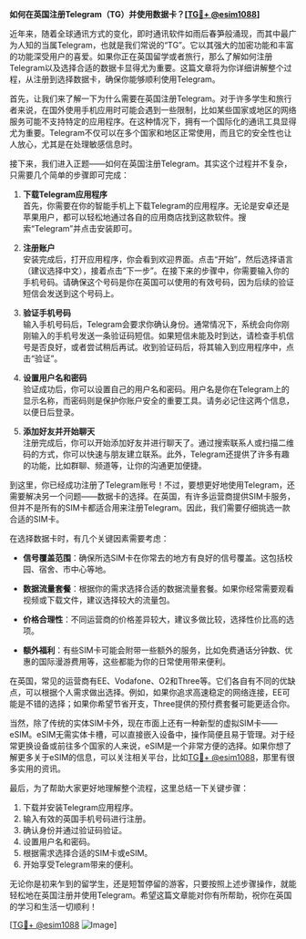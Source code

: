 **如何在英国注册Telegram（TG）并使用数据卡？[[TG💪+ @esim1088](https://t.me/s/esim1088)]**

近年来，随着全球通讯方式的变化，即时通讯软件如雨后春笋般涌现，而其中最广为人知的当属Telegram，也就是我们常说的“TG”。它以其强大的加密功能和丰富的功能深受用户的喜爱。如果你正在英国留学或者旅行，那么了解如何注册Telegram以及选择合适的数据卡显得尤为重要。这篇文章将为你详细讲解整个过程，从注册到选择数据卡，确保你能够顺利使用Telegram。

首先，让我们来了解一下为什么需要在英国注册Telegram。对于许多学生和旅行者来说，在国外使用手机应用时可能会遇到一些限制，比如某些国家或地区的网络服务可能不支持特定的应用程序。在这种情况下，拥有一个国际化的通讯工具显得尤为重要。Telegram不仅可以在多个国家和地区正常使用，而且它的安全性也让人放心，尤其是在处理敏感信息时。

接下来，我们进入正题——如何在英国注册Telegram。其实这个过程并不复杂，只需要几个简单的步骤即可完成：

1. **下载Telegram应用程序**  
   首先，你需要在你的智能手机上下载Telegram的应用程序。无论是安卓还是苹果用户，都可以轻松地通过各自的应用商店找到这款软件。搜索“Telegram”并点击安装即可。

2. **注册账户**  
   安装完成后，打开应用程序，你会看到欢迎界面。点击“开始”，然后选择语言（建议选择中文），接着点击“下一步”。在接下来的步骤中，你需要输入你的手机号码。请确保这个号码是你在英国可以使用的有效号码，因为后续的验证短信会发送到这个号码上。

3. **验证手机号码**  
   输入手机号码后，Telegram会要求你确认身份。通常情况下，系统会向你刚刚输入的手机号发送一条验证码短信。如果短信未能及时到达，请检查手机信号是否良好，或者尝试稍后再试。收到验证码后，将其输入到应用程序中，点击“验证”。

4. **设置用户名和密码**  
   验证成功后，你可以设置自己的用户名和密码。用户名是你在Telegram上的显示名称，而密码则是保护你账户安全的重要工具。请务必记住这两个信息，以便日后登录。

5. **添加好友并开始聊天**  
   注册完成后，你可以开始添加好友并进行聊天了。通过搜索联系人或扫描二维码的方式，你可以快速与朋友建立联系。此外，Telegram还提供了许多有趣的功能，比如群聊、频道等，让你的沟通更加便捷。

到这里，你已经成功注册了Telegram账号！不过，要想更好地使用Telegram，还需要解决另一个问题——数据卡的选择。在英国，有许多运营商提供SIM卡服务，但并不是所有的SIM卡都适合用来注册Telegram。因此，我们需要仔细挑选一款合适的SIM卡。

在选择数据卡时，有几个关键因素需要考虑：

- **信号覆盖范围**：确保所选SIM卡在你常去的地方有良好的信号覆盖。这包括校园、宿舍、市中心等地。
  
- **数据流量套餐**：根据你的需求选择合适的数据流量套餐。如果你经常需要观看视频或下载文件，建议选择较大的流量包。

- **价格合理性**：不同运营商的价格差异较大，建议多做比较，选择性价比高的选项。

- **额外福利**：有些SIM卡可能会附带一些额外的服务，比如免费通话分钟数、优惠的国际漫游费用等，这些都能为你的日常使用带来便利。

在英国，常见的运营商有EE、Vodafone、O2和Three等。它们各自有不同的优缺点，可以根据个人需求做出选择。例如，如果你追求高速稳定的网络连接，EE可能是不错的选择；如果你希望节省开支，Three提供的预付费套餐可能更适合你。

当然，除了传统的实体SIM卡外，现在市面上还有一种新型的虚拟SIM卡——eSIM。eSIM无需实体卡槽，可以直接嵌入设备中，操作简便且易于管理。对于经常更换设备或前往多个国家的人来说，eSIM是一个非常方便的选择。如果你想了解更多关于eSIM的信息，可以关注相关平台，比如[TG💪+ @esim1088](https://t.me/s/esim1088)，那里有很多实用的资讯。

最后，为了帮助大家更好地理解整个流程，这里总结一下关键步骤：
1. 下载并安装Telegram应用程序。
2. 输入有效的英国手机号码进行注册。
3. 确认身份并通过验证码验证。
4. 设置用户名和密码。
5. 根据需求选择合适的SIM卡或eSIM。
6. 开始享受Telegram带来的便利。

无论你是初来乍到的留学生，还是短暂停留的游客，只要按照上述步骤操作，就能轻松地在英国注册并使用Telegram。希望这篇文章能对你有所帮助，祝你在英国的学习和生活一切顺利！

[[TG💪+ @esim1088](https://t.me/s/esim1088) ![Image](https://i.postimg.cc/4NQfJmqS/Snipaste-2025-05-13-00-14-12.png)]